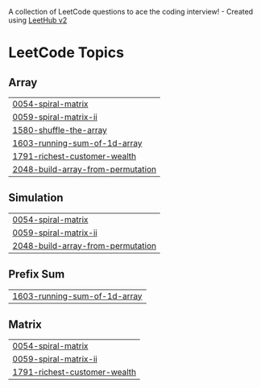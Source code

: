 A collection of LeetCode questions to ace the coding interview! - Created using [LeetHub v2](https://github.com/arunbhardwaj/LeetHub-2.0)
<!---LeetCode Topics Start-->
# LeetCode Topics
## Array
|  |
| ------- |
| [0054-spiral-matrix](https://github.com/santosh-rawat-prof/java-leetcode-solutions/tree/master/0054-spiral-matrix) |
| [0059-spiral-matrix-ii](https://github.com/santosh-rawat-prof/java-leetcode-solutions/tree/master/0059-spiral-matrix-ii) |
| [1580-shuffle-the-array](https://github.com/santosh-rawat-prof/java-leetcode-solutions/tree/master/1580-shuffle-the-array) |
| [1603-running-sum-of-1d-array](https://github.com/santosh-rawat-prof/java-leetcode-solutions/tree/master/1603-running-sum-of-1d-array) |
| [1791-richest-customer-wealth](https://github.com/santosh-rawat-prof/java-leetcode-solutions/tree/master/1791-richest-customer-wealth) |
| [2048-build-array-from-permutation](https://github.com/santosh-rawat-prof/java-leetcode-solutions/tree/master/2048-build-array-from-permutation) |
## Simulation
|  |
| ------- |
| [0054-spiral-matrix](https://github.com/santosh-rawat-prof/java-leetcode-solutions/tree/master/0054-spiral-matrix) |
| [0059-spiral-matrix-ii](https://github.com/santosh-rawat-prof/java-leetcode-solutions/tree/master/0059-spiral-matrix-ii) |
| [2048-build-array-from-permutation](https://github.com/santosh-rawat-prof/java-leetcode-solutions/tree/master/2048-build-array-from-permutation) |
## Prefix Sum
|  |
| ------- |
| [1603-running-sum-of-1d-array](https://github.com/santosh-rawat-prof/java-leetcode-solutions/tree/master/1603-running-sum-of-1d-array) |
## Matrix
|  |
| ------- |
| [0054-spiral-matrix](https://github.com/santosh-rawat-prof/java-leetcode-solutions/tree/master/0054-spiral-matrix) |
| [0059-spiral-matrix-ii](https://github.com/santosh-rawat-prof/java-leetcode-solutions/tree/master/0059-spiral-matrix-ii) |
| [1791-richest-customer-wealth](https://github.com/santosh-rawat-prof/java-leetcode-solutions/tree/master/1791-richest-customer-wealth) |
<!---LeetCode Topics End-->